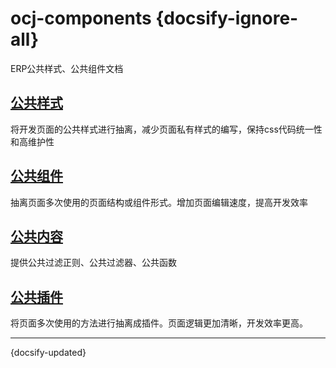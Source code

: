 # ocj-components  {docsify-ignore-all}
ERP公共样式、公共组件文档




##  [公共样式](/className/)

将开发页面的公共样式进行抽离，减少页面私有样式的编写，保持css代码统一性和高维护性




## [公共组件](/components/)

抽离页面多次使用的页面结构或组件形式。增加页面编辑速度，提高开发效率




## [公共内容](/comcontent/)

提供公共过滤正则、公共过滤器、公共函数

## [公共插件](/plugins/)

将页面多次使用的方法进行抽离成插件。页面逻辑更加清晰，开发效率更高。

---
 {docsify-updated} 